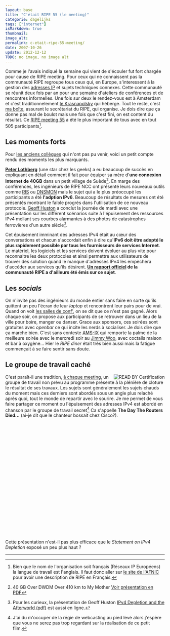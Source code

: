 ```yaml
---
layout: base
title: "C'était RIPE 55 (le meeting)"
categorie: dagelijks
tags: ["internet"]
isMarkdown: true
thumbnail: 
image_alt: 
permalink: c-etait-ripe-55-meeting/
date: 2007-10-26
update: 2012-12-12
TODO: no image, no image alt
---
```


Comme je l'avais indiqué la semaine qui vient de s'écouler fut fort chargée pour cause de RIPE meeting. Pour ceux qui ne connaissent pas la communauté RIPE regroupe tous ceux qui, en Europe, s'interessent à la gestion des [adresses IP](http://fr.wikipedia.org/wiki/Adresses_IP) et sujets techniques connexes. Cette communauté se réunit deux fois par an pour une semaine d'ateliers de conférences et de rencontres informelles. Une fois sur deux le rendez-vous est à Amsterdam et c'est traditionnelement [le Krasnapolsky](http://www.flickr.com/photos/13274211@N00/420216118/) qui héberge. Tout le reste, c'est [ma boîte](/mon-nouveau-boulot-3), assurant le secrétariat du RIPE, qui organise. Je dois dire que ça donne pas mal de boulot mais une fois que c'est fini, on est content du résultat. Ce [RIPE meeting 55](http://www.ripe.net/ripe/meetings/ripe-55/) a été le plus important de tous avec en tout 505 participants[^1].

<!--excerpt-->

## Les moments forts
Pour [les anciens collègues](http://www.afnic.re/afnic/contact/equipe) qui n'ont pas pu venir, voici un petit compte rendu des moments les plus marquants. 

**[Peter Lothberg](http://www.flickr.com/photos/ripe-55/1743077410/)** (une star chez les geeks) a eu beaucoup de succès en expliquant en détail comment il fait pour équiper sa mère d'**une connexion Internet de 40GB** dans un petit village de Suède[^2]. En marge des conférences, les ingénieurs de RIPE NCC ont présenté leurs nouveaux outils comme [RIS](http://www.ripe.net/projects/ris/tools/index.html) ou [DNSMON](http://dnsmon.ripe.net/) mais le sujet qui a le plus préoccupé les participants a été **l'adption IPv6**. Beaucoup de résultats de mesures ont été présentés montrant le faible progrès dans l'utilisation de ce nouveau protocole. [Geoff Huston](http://www.flickr.com/photos/iconoplasty/118455049) a conclut la journée de mardi avec une présentation sur les différent scénarios suite à l'épuisement des ressources IPv4 mellant ses courbes alarmantes à des photos de catastrophes ferrovières d'un autre siècle[^3].

Cet épuisement imminant des adresses IPv4 était au cœur des conversations et chacun s'accordait enfin à dire qu'**IPv6 doit être adopté le plus rapidement possible par tous les fournisseurs de services Internet**. Le matériel, les logiciels et les services doivent évoluer au plus vite pour reconnaitre les deux protocoles et ainsi permettre aux utilisateurs de trouver des solution quand le manque d'adresses IPv4 les empèchera d'accéder aux services qu'ils désirent. **[Un rapport officiel](http://www.ripe.net/news/community-statement.html) de la communauté RIPE a d'ailleurs été émis sur ce sujet**.

## Les *socials*
On n'invite pas des ingénieurs du monde entier sans faire en sorte qu'ils quittent un peu l'écran de leur *laptop* et rencontrent leur pairs pour de vrai. Quand on voit [les salles de conf'](http://www.flickr.com/photos/ripe-55/1692465888/), on se dit que ce n'est pas gagné. Alors chaque soir, on propose aux participants de se retrouver dans un lieu de la ville pour boire, manger ou danser. Grace aux sponsors, ces soirées sont gratuites avec *openbar* ce qui incite les nerds à socialiser. Je dois dire que ça marche bien. C'est sans conteste [AMS-IX](/amsterdam-premier-point-d-echange-du-monde) qui remporte la palme de la meilleure soirée avec le mercredi soir au [Jimmy Woo](http://www.jimmywoo.com/), avec coctails maison et bar à oxygène... Hier le *RIPE diner* était très bien aussi mais la fatigue commençait à se faire sentir sans doute.

## Le groupe de travail caché
<!-- HTML -->
<a href="http://bert.secret-wg.org/ReadBy.html" title="READ By Certification"> <img src="http://bert.secret-wg.org/ReadBy-small.jpg" border="0" alt="READ BY Certification" style="float:right;"></a>

C'est paraît-il une tradition, [à chaque meeting](http://bert.secret-wg.org/), un groupe de travail non prévu au programme présente à la plénière de cloture le résultat de ses travaux. Les sujets sont généralement les sujets chauds du moment mais ces derniers sont abordés sous un angle plus relaché après quoi, tout le monde de repartir avec le sourire. Je me permet de vous faire partager ce moment ou l'épuisement des adresses IPv4 est abordé en chanson par le groupe de travail secret[^4] Ca s'appelle **The Day The Routers Died...** (ai-je dit que le chanteur bossait chez Cisco?).

<!-- HTML -->
<div class="flex flex-col items-center">
<object width="425" height="355"><param name="movie" value="http://www.youtube.com/v/_y36fG2Oba0&rel=1"></param><param name="wmode" value="transparent"></param><embed src="http://www.youtube.com/v/_y36fG2Oba0&rel=1" type="application/x-shockwave-flash" wmode="transparent" width="425" height="355"></embed></object>
</div>

Cette présentation n'est-il pas plus efficace que le *Statement on IPv4 Depletion* exposé un peu plus haut ?


<!-- HTML -->
<!--
- Number of people attending the meeting, including staff: 450
- thereof, number of guests (RIRs etc): 30
 - Total number who registered online for the meeting: 505 (!)


Provider Independent (PI) Address Space

Policy proposal 2007-01 proposed that the RIPE NCC formalises the relationship with PI address space holders using contracts. After discussion and investigation, the RIPE NCC Board believes that the amount of administrative effort that this proposal will cause the organisation is unjustified. During the Address Policy Working Group session on Wednesday, the community will discuss the way forward and it is possible that other proposals will result from the discussions.
Information Services Activities

Throughout the week, during Working Group sessions there will be several presentations on Information Services activities and their future. The recommendations for improvements and changes to Information Services are based on feedback received from the community. More feedback will be gathered during the week and further recommendations will be presented at RIPE 56. The RIPE NCC is committed to carrying out useful coordination activities for the benefit of the Internet community as and when requested by the RIPE community and supported by the RIPE NCC membership.
Statement on IPv4 Depletion

As the secretariat for RIPE, the RIPE NCC has helped to draft a statement that will be proposed to the RIPE community on IPv4 depletion and IPv6 deployment. The statement is similar to positions published by other RIRs, their communities or industry partners. The purpose of the statement is to initiate discussion in the community in order for it to propose a position. The text will be proposed in the Address Policy WG on Thursday, 25 October. Should consensus be reached by the community to adopt a statement, it will supported and disseminated by the RIPE NCC.

More details about this: 


> Growth and innovation on the Internet depends on the continued availability of IP address space. The remaining pool of unallocated IPv4 address space is likely to be fully allocated within two to four years. IPv6 provides the necessary address space for future growth. We therefore need to facilitate the wider deployment of IPv6 addresses.
> 
> While the existing IPv4 Internet will continue to function as it currently does, the deployment of IPv6 is necessary for the development of future IP networks.
> 
> The RIPE community has well-established, open and widely supported mechanisms for Internet resource management. The RIPE community is confident that its Policy Development Process meets and will continue to meet the needs of all Internet stakeholders through the period of IPv4 exhaustion and IPv6 deployment.
> 
> We recommend that service providers make their services available over IPv6. We urge those who will need significant new address resources to deploy IPv6. We encourage governments to play their part in the deployment of IPv6 and in particular to ensure that all citizens will be able to participate in the future information society. We urge that the widespread deployment of IPv6 be made a high priority by all stakeholders.
-->
<!-- / HTML -->
---
[^1]: Bien que le nom de l'organisation soit français (Réseaux IP Européens) la langue de travail est l'anglais. Il faut donc aller sur [le site de l'AFNIC](http://www.afnic.re/afnic/international/ripe) pour avoir une description de RIPE en Français.
[^2]: 40 GB Over DWDM Over 410 km to My Mother [Voir présentation en PDF](http://www.ripe.net/ripe/meetings/ripe-55/presentations/lothberg-40-gb-to-my-mother.pdf)
[^3]: Pour les curieux, la présentation de Geoff Huston [IPv4 Depletion and the Afterworld (pdf)](http://www.ripe.net/ripe/meetings/ripe-55/presentations/huston-ipv4.pdf) est aussi en ligne.
[^4]: J'ai du m'occuper de la régie de webcasting au pied levé alors j'espère que vous ne serez pas trop regardant sur la réalisation de ce petit flim.